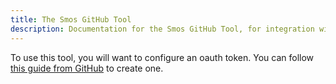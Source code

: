 ```yaml
---
title: The Smos GitHub Tool
description: Documentation for the Smos GitHub Tool, for integration with GitHub.
---
```


To use this tool, you will want to configure an oauth token.
You can follow [this guide from GitHub](https://docs.github.com/en/github/authenticating-to-github/creating-a-personal-access-token) to create one.
